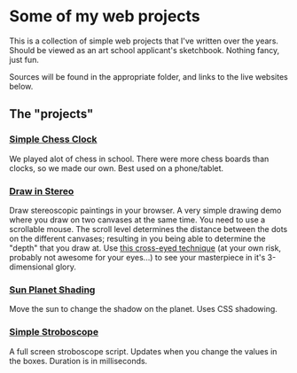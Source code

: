 # Some of my web projects
This is a collection of simple web projects that I've written over the years. Should be viewed as an art school applicant's sketchbook. Nothing fancy, just fun.

Sources will be found in the appropriate folder, and links to the live websites below.

## The "projects"
### [Simple Chess Clock](https://zehle.github.io/chess_clock/chess_clock.html)
We played alot of chess in school. There were more chess boards than clocks, so we made our own. Best used on a phone/tablet.

### [Draw in Stereo](https://zehle.github.io/draw_in_stereo/draw_in_stereo.html)
Draw stereoscopic paintings in your browser. A very simple drawing demo where you draw on two canvases at the same time. You need to use a scrollable mouse. The scroll level determines the distance between the dots on the different canvases; resulting in you being able to determine the "depth" that you draw at. Use [this cross-eyed technique](https://youtu.be/zBa-bCxsZDk) (at your own risk, probably not awesome for your eyes...) to see your masterpiece in it's 3-dimensional glory.

### [Sun Planet Shading](https://zehle.github.io/sun_planet_shading/Sun%20is%20up!.html)
Move the sun to change the shadow on the planet. Uses CSS shadowing.

### [Simple Stroboscope](https://zehle.github.io/simple_strobe/strobe.html)
A full screen stroboscope script. Updates when you change the values in the boxes. Duration is in milliseconds.